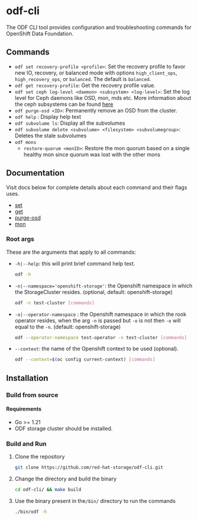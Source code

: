 # odf-cli

The ODF CLI tool provides configuration and troubleshooting commands for OpenShift Data Foundation.

## Commands

- `odf set recovery-profile <profile>`: Set the recovery profile to favor new IO, recovery, or balanced mode with options `high_client_ops`, `high_recovery_ops`, or `balanced`. The default is `balanced`.
- `odf get recovery-profile`: Get the recovery profile value.
- `odf set ceph log-level <daemon> <subsystem> <log-level>`: Set the log level for Ceph daemons like OSD, mon, mds etc.
  More information about the ceph subsystems can be found [here](https://docs.ceph.com/en/latest/rados/troubleshooting/log-and-debug/#ceph-subsystems)
- `odf purge-osd <ID>`: Permanently remove an OSD from the cluster.
- `odf help` : Display help text
- `odf subvolume ls`: Display all the subvolumes
- `odf subvolume delete <subvolume> <filesystem> <subvolumegroup>`: Deletes the stale subvolumes
- `odf mons`
  - `restore-quorum <monID>`: Restore the mon quorum based on a single healthy mon since quorum was lost with the other mons

## Documentation

Visit docs below for complete details about each command and their flags uses.

- [set](docs/set.md)
- [get](docs/get.md)
- [purge-osd](docs/purge_osd.md)
- [mon](docs/mons.md)

### Root args

These are the arguments that apply to all commands:

- `-h|--help`: this will print brief command help text.

    ```bash
    odf -h
    ```

- `-n|--namespace='openshift-storage'`: the Openshift namespace in which the StorageCluster resides. (optional,  default: openshift-storage)

    ```bash
    odf -n test-cluster [commands]
    ```

- `-o|--operator-namespace` : the Openshift namespace in which the rook operator resides, when the arg `-n` is passed but `-o` is not then `-o` will equal to the `-n`. (default: openshift-storage)

    ```bash
    odf --operator-namespace test-operator -n test-cluster [commands]
    ```

- `--context`: the name of the Openshift context to be used (optional).

    ```bash
    odf --context=$(oc config current-context) [commands]
    ```

## Installation

### Build from source

#### Requirements

- Go >= 1.21
- ODF storage cluster should be installed.

### Build and Run

1. Clone the repository

    ```bash
    git clone https://github.com/red-hat-storage/odf-cli.git
    ```

2. Change the directory and build the binary

    ```bash
    cd odf-cli/ && make build
    ```

3. Use the binary present in the`/bin/` directory to run the commands

    ```bash
    ./bin/odf -h
    ```
